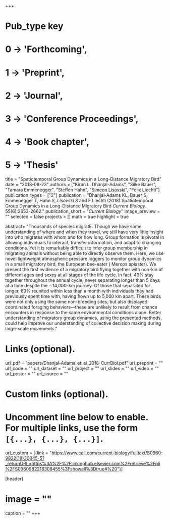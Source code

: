 +++
# Pub_type key
# 0 -> 'Forthcoming',
# 1 -> 'Preprint',
# 2 -> 'Journal',
# 3 -> 'Conference Proceedings',
# 4 -> 'Book chapter',
# 5 -> 'Thesis'
  
title = "Spatiotemporal Group Dynamics in a Long-Distance Migratory Bird"
date = "2018-08-23"
authors = ["Kiran L. Dhanjal-Adams", "Silke Bauer", "Tamara Emmenegger", "Steffen Hahn", "[Simeon Lisovski](https://slisovski.netlify.com/)", "Felix Liechti"]
publication_types = ["2"]
publication = "Dhanjal-Adams KL, Bauer S, Emmenegger T, Hahn S, *Lisovski S* and F Liechti (2018) Spatiotemporal Group Dynamics in a Long-Distance Migratory Bird _Current Biology_. 55(6):2653-2662."
publication_short = "_Current Biology_"
image_preview = ""
selected = false
projects = []
math = true
highlight = true

abstract= "Thousands of species migratE. Though we have some understanding of where and when they travel, we still have very little insight into who migrates with whom and for how long. Group formation is pivotal in allowing individuals to interact, transfer information, and adapt to changing conditions. Yet it is remarkably difficult to infer group membership in migrating animals without being able to directly observe them. Here, we use novel lightweight atmospheric pressure loggers to monitor group dynamics in a small migratory bird, the European bee-eater ( Merops apiaster). We present the first evidence of a migratory bird flying together with non-kin of different ages and sexes at all stages of the life cycle. In fact, 49% stay together throughout the annual cycle, never separating longer than 5 days at a time despite the ∼14,000-km journey. Of those that separated for longer, 89% reunited within less than a month with individuals they had previously spent time with, having flown up to 5,000 km apart. These birds were not only using the same non-breeding sites, but also displayed coordinated foraging behaviors—these are unlikely to result from chance encounters in response to the same environmental conditions alone. Better understanding of migratory group dynamics, using the presented methods, could help improve our understanding of collective decision making during large-scale movements."
  
# Links (optional).
url_pdf = "papers/Dhanjal-Adams_et_al_2018-CurrBiol.pdf"
url_preprint = ""
url_code = ""
url_dataset = ""
url_project = ""
url_slides = ""
url_video = ""
url_poster = ""
url_source = ""
  
# Custom links (optional).
#   Uncomment line below to enable. For multiple links, use the form `[{...}, {...}, {...}]`.
url_custom = [{link = "https://www.cell.com/current-biology/fulltext/S0960-9822(18)30845-5?_returnURL=https%3A%2F%2Flinkinghub.elsevier.com%2Fretrieve%2Fpii%2FS0960982218308455%3Fshowall%3Dtrue#%20"}]
  
[header]
# image = ""
caption = ""
+++
